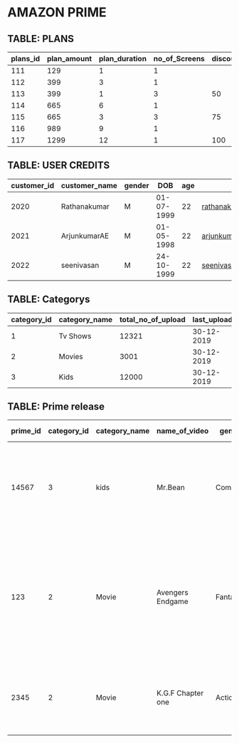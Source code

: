 # AMAZON PRIME

## TABLE: PLANS


| plans_id | plan_amount | plan_duration | no_of_Screens | discount_amount |
|----------|-------------|---------------|---------------|-----------------|
| 111      | 129         | 1             | 1             |                 |
| 112      | 399         | 3             | 1             |                 |
| 113      | 399         | 1             | 3             | 50              |
| 114      | 665         | 6             | 1             |                 |
| 115      | 665         | 3             | 3             | 75              |
| 116      | 989         | 9             | 1             |                 |
| 117      | 1299        | 12            | 1             | 100             |

## TABLE: USER CREDITS

| customer_id | customer_name | gender | DOB        | age | mail_id                | user_id                  | password     | mobile_no  | plan_id |
|-------------|---------------|--------|------------|-----|------------------------|--------------------------|--------------|------------|---------|
| 2020        | Rathanakumar  | M      | 01-07-1999 | 22  | rathanakumar@gmail.com | rathanamedorinkashi@1999 | 5g6h7j8k     | 9876543210 | 114     |
| 2021        | ArjunkumarAE  | M      | 01-05-1998 | 22  | arjunkumar@gmail.com   | arjunmedorinkashi@1998   | 2w3e4r5t6y   | 3546782234 | 115     |
| 2022        | seenivasan    | M      | 24-10-1999 | 22  | seenivasan@gmail.com   | seeniva1999@123          | xcv234sdf678 | 2346542378 | 112     |

## TABLE: Categorys

| category_id | category_name | total_no_of_upload | last_upload |
|-------------|---------------|--------------------|-------------|
| 1           | Tv Shows      | 12321              | 30-12-2019  |
| 2           | Movies        | 3001               | 30-12-2019  |
| 3           | Kids          | 12000              | 30-12-2019  |

## TABLE: Prime release


| prime_id | category_id | category_name | name_of_video     | genre   | season | total_episodes | languages                           | subtitle_languages | director       | release_date | prime_release_date | box_office_collection (Millions) | casting                                                                                                 | description_of_video                                                                                                                                                         |
|----------|-------------|---------------|-------------------|---------|--------|----------------|-------------------------------------|--------------------|----------------|--------------|--------------------|----------------------------------|---------------------------------------------------------------------------------------------------------|------------------------------------------------------------------------------------------------------------------------------------------------------------------------------|
| 14567    | 3           | kids          | Mr.Bean           | Comedy  |        |                | English                             | English            | Mel smith      | 20-05-1998   | 05-12-2017         | 60                               | Rowan Atkinson                                                                                          | Mr Bean, a lazy security guard, is sent to the United States  to bring a valued painting to a museum in Los Angeles. The mishaps  in his journey lead to comical adventures. |
| 123      | 2           | Movie         | Avengers Endgame  | Fantacy |        |                | English Tamil Hindi Telungu Kannada | English            | Russo Brothers | 29-05-2019   | 01-10-2019         | 2798                             | Robert Downey Jr. Chris Evans Mark Ruffalo Chris Hemsworth Scarlett Johansson Jeremy Renner Don Cheadle |                                                                                                                                                                              |
| 2345     | 2           | Movie         | K.G.F Chapter one | Action  |        |                | Tamil Hindi Telungu Kannada         | Tamil              | Prashanth Neel | 21-12-2018   | 05-02-2019         | 300                              | Yash Srinidhi Shetty Anant Nag Malavika Avinash Vasishta N. Simha                                       |                                                                                                                                                                              |
